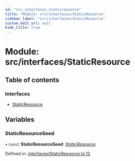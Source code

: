 ```yaml
---
id: "src_interfaces_staticresource"
title: "Module: src/interfaces/StaticResource"
sidebar_label: "src/interfaces/StaticResource"
custom_edit_url: null
hide_title: true
---
```


# Module: src/interfaces/StaticResource

## Table of contents

### Interfaces

- [StaticResource](../interfaces/src_interfaces_staticresource.staticresource.md)

## Variables

### StaticResourceSeed

• `Const` **StaticResourceSeed**: [*StaticResource*](../interfaces/src_interfaces_staticresource.staticresource.md)

Defined in: [interfaces/StaticResource.ts:12](https://github.com/xr3ngine/xr3ngine/blob/77d12cea0/packages/common/src/interfaces/StaticResource.ts#L12)
